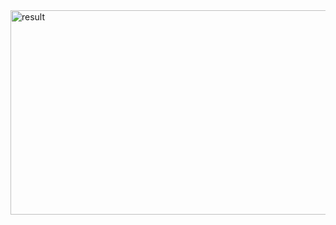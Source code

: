 <img width="1394" height="327" alt="result" src="https://github.com/user-attachments/assets/b88d3eed-2524-4703-8ea0-57f393cf1e6e" />
